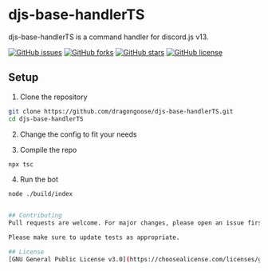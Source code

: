 # djs-base-handlerTS

djs-base-handlerTS is a command handler for discord.js v13.

[![GitHub issues](https://img.shields.io/github/issues/dragongoose/djs-base-handlerTS?style=for-the-badge)](https://github.com/dragongoose/djs-base-handlerTS/issues)
[![GitHub forks](https://img.shields.io/github/forks/dragongoose/djs-base-handlerTS?style=for-the-badge)](https://github.com/dragongoose/djs-base-handlerTS/network)
[![GitHub stars](https://img.shields.io/github/stars/dragongoose/djs-base-handlerTS?style=for-the-badge)](https://github.com/dragongoose/djs-base-handlerTS/stargazers)
[![GitHub license](https://img.shields.io/github/license/dragongoose/djs-base-handlerTS?style=for-the-badge)](https://github.com/dragongoose/djs-base-handlerTS/blob/master/LICENSE)

## Setup

1. Clone the repository
```bash
git clone https://github.com/dragongoose/djs-base-handlerTS.git
cd djs-base-handlerTS
```
2. Change the config to fit your needs

3. Compile the repo
```bash
npx tsc
```

4. Run the bot
```bash
node ./build/index


## Contributing
Pull requests are welcome. For major changes, please open an issue first to discuss what you would like to change.

Please make sure to update tests as appropriate.

## License
[GNU General Public License v3.0](https://choosealicense.com/licenses/gpl-3.0/)


